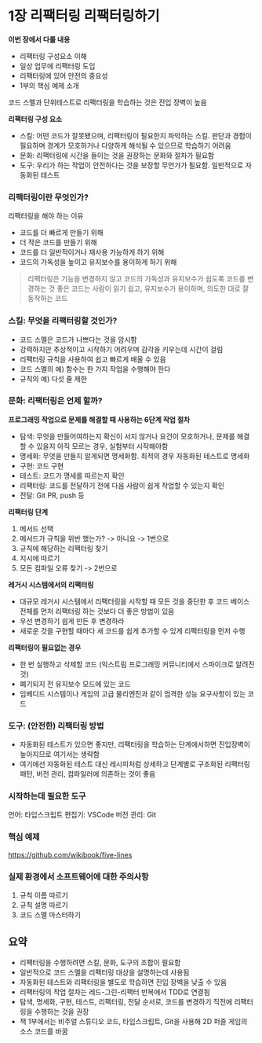 # 1장 리팩터링 리팩터링하기

**이번 장에서 다룰 내용**

- 리팩터링 구성요소 이해
- 일상 업무에 리팩터링 도입
- 리팩터링에 있어 안전의 중요성
- 1부의 핵심 예제 소개

코드 스멜과 단위테스트로 리팩터링을 학습하는 것은 진입 장벽이 높음

**리팩터링 구성 요소**

- 스킬: 어떤 코드가 잘못됐으며, 리팩터링이 필요한지 파악하는 스킬. 판단과 경험이 필요하며 경계가 모호하거나 다양하게 해석될 수 있으므로 학습하기 어려움
- 문화: 리팩터링에 시간을 들이는 것을 권장하는 문화와 절차가 필요함
- 도구: 우리가 하는 작업이 안전하다는 것을 보장할 무언가가 필요함. 일반적으로 자동화된 테스트

### 리팩터링이란 무엇인가?

리팩터링을 해야 하는 이유

- 코드를 더 빠르게 만들기 위해
- 더 작은 코드를 만들기 위해
- 코드를 더 일반적이거나 재사용 가능하게 하기 위해
- 코드의 가독성을 높이고 유지보수를 용이하게 하기 위해

> 리팩터링은 기능을 변경하지 않고 코드의 가독성과 유지보수가 쉽도록 코드를 변경하는 것
> 좋은 코드는 사람이 읽기 쉽고, 유지보수가 용이하며, 의도한 대로 잘 동작하는 코드

### 스킬: 무엇을 리팩터링할 것인가?

- 코드 스멜은 코드가 나쁘다는 것을 암시함
- 강력하지만 추상적이고 시작하기 어려우며 감각을 키우는데 시간이 걸림
- 리팩터링 규칙을 사용하여 쉽고 빠르게 배울 수 있음
- 코드 스멜의 예) 함수는 한 가지 작업을 수행해야 한다
- 규칙의 예) 다섯 줄 제한

### 문화: 리팩터링은 언제 할까?

**프로그래밍 작업으로 문제를 해결할 때 사용하는 6단계 작업 절차**

- 탐색: 무엇을 만들어여하는지 확신이 서지 않거나 요건이 모호하거나, 문제를 해결할 수 있을지 아직 모르는 경우, 실험부터 시작해야함
- 명세화: 무엇을 만들지 알게되면 명세화함. 최적의 경우 자동화된 테스트로 명세화
- 구현: 코드 구현
- 테스트: 코드가 명세를 따르는지 확인
- 리팩터링: 코드를 전달하기 전에 다음 사람이 쉽게 작업할 수 있는지 확인
- 전달: Git PR, push 등

**리팩터링 단계**

1. 메서드 선택
2. 메서드가 규칙을 위반 했는가? -> 아니요 -> 1번으로
3. 규칙에 해당하는 리팩터링 찾기
4. 지시에 따르기
5. 모든 컴파일 오류 찾기 -> 2번으로

**레거시 시스템에서의 리팩터링**

- 대규모 레거시 시스템에서 리팩터링을 시작할 때 모든 것을 중단한 후 코드 베이스 전체를 먼저 리팩터링 하는 것보다 더 좋은 방법이 있음
- 우선 변경하기 쉽게 만든 후 변경하라
- 새로운 것을 구현할 때마다 새 코드를 쉽게 추가할 수 있게 리팩터링을 먼저 수행

**리팩터링이 필요없는 경우**

- 한 번 실행하고 삭제할 코드 (익스트림 프로그래밍 커뮤니티에서 스파이크로 알려진 것)
- 폐기되지 전 유지보수 모드에 있는 코드
- 임베디드 시스템이나 게임의 고급 물리엔진과 같이 엄격한 성능 요구사항이 있는 코드

### 도구: (안전한) 리팩터링 방법

- 자동화된 테스트가 있으면 좋지만, 리팩터링을 학습하는 단계에서하면 진입장벽이 높아지므로 여기서는 생략함
- 여기에선 자동화된 테스트 대신 레시피처럼 상세하고 단계별로 구조화된 리팩터링 패턴, 버전 관리, 컴파일러에 의존하는 것이 좋음

### 시작하는데 필요한 도구

언어: 타입스크립트
편집기: VSCode
버전 관리: Git

### 핵심 예제

https://github.com/wikibook/five-lines

### 실제 환경에서 소프트웨어에 대한 주의사항

1. 규칙 이름 따르기
2. 규칙 설명 따르기
3. 코드 스멜 마스터하기

## 요약

- 리팩터링을 수행하려면 스킬, 문화, 도구의 조합이 필요함
- 일반적으로 코드 스멜을 리팩터링 대상을 설명하는데 사용됨
- 자동화된 테스트와 리팩터링을 별도로 학습하면 진입 장벽을 낮출 수 있음
- 리팩터링의 작업 절차는 레드-그린-리팩터 반복에서 TDD로 연결됨
- 탐색, 명세화, 구현, 테스트, 리팩터링, 전달 순서로, 코드를 변경하기 직전에 리팩터링을 수행하는 것을 권장
- 책 1부에서는 비주얼 스튜디오 코드, 타입스크립트, Git을 사용해 2D 퍼즐 게임의 소스 코드를 바꿈
